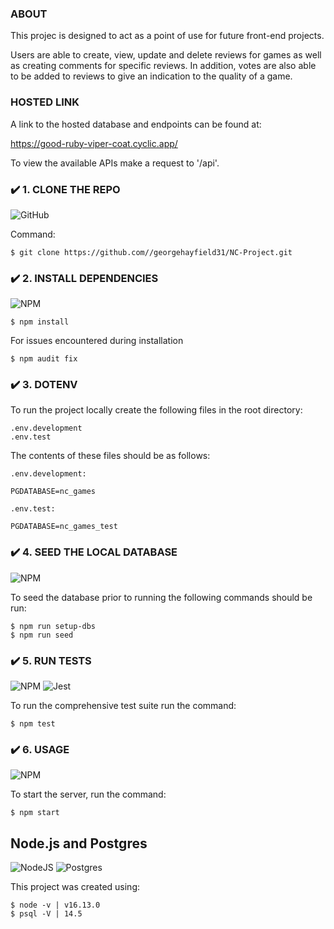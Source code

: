 
### ABOUT

This projec is designed to act as a point of use for future front-end projects.

Users are able to create, view, update and delete reviews for games as well as creating comments for specific reviews.
In addition, votes are also able to be added to reviews to give an indication to the quality of a game.

### HOSTED LINK

A link to the hosted database and endpoints can be found at:

https://good-ruby-viper-coat.cyclic.app/

To view the available APIs make a request to '/api'.

### ✔️ 1. CLONE THE REPO

![GitHub](https://img.shields.io/badge/github-%23121011.svg?style=for-the-badge&logo=github&logoColor=white)

Command:
```
$ git clone https://github.com//georgehayfield31/NC-Project.git
```

### ✔️ 2. INSTALL DEPENDENCIES
![NPM](https://img.shields.io/badge/NPM-%23000000.svg?style=for-the-badge&logo=npm&logoColor=white)
```programming
$ npm install
```
For issues encountered during installation
```programming
$ npm audit fix
```

### ✔️ 3. DOTENV

To run the project locally create the following files in the root directory:
```programming
.env.development
.env.test
```

The contents of these files should be as follows:

``` .env.development: ```
```
PGDATABASE=nc_games
```

``` .env.test: ```
```
PGDATABASE=nc_games_test
```

### ✔️ 4. SEED THE LOCAL DATABASE
![NPM](https://img.shields.io/badge/NPM-%23000000.svg?style=for-the-badge&logo=npm&logoColor=white)

To seed the database prior to running the following commands should be run:
```
$ npm run setup-dbs
$ npm run seed
```

### ✔️ 5. RUN TESTS
![NPM](https://img.shields.io/badge/NPM-%23000000.svg?style=for-the-badge&logo=npm&logoColor=white) ![Jest](https://img.shields.io/badge/-jest-%23C21325?style=for-the-badge&logo=jest&logoColor=white) 

To run the comprehensive test suite run the command:
```
$ npm test
```

### ✔️ 6. USAGE
![NPM](https://img.shields.io/badge/NPM-%23000000.svg?style=for-the-badge&logo=npm&logoColor=white)

To start the server, run the command:
```
$ npm start
```

## Node.js and Postgres
![NodeJS](https://img.shields.io/badge/node.js-6DA55F?style=for-the-badge&logo=node.js&logoColor=white) ![Postgres](https://img.shields.io/badge/postgres-%23316192.svg?style=for-the-badge&logo=postgresql&logoColor=white)

This project was created using:
```
$ node -v | v16.13.0
$ psql -V | 14.5
```